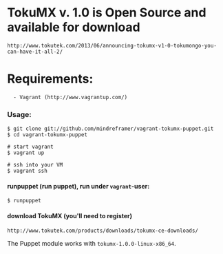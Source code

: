 # TokuMX v. 1.0 is Open Source and available for download

    http://www.tokutek.com/2013/06/announcing-tokumx-v1-0-tokumongo-you-can-have-it-all-2/



# Requirements:

      - Vagrant (http://www.vagrantup.com/)

### Usage:

    $ git clone git://github.com/mindreframer/vagrant-tokumx-puppet.git
    $ cd vagrant-tokumx-puppet

    # start vagrant
    $ vagrant up

    # ssh into your VM
    $ vagrant ssh


#### runpuppet (run  puppet), run under `vagrant`-user:
    $ runpuppet


#### download TokuMX (you'll need to register)

    http://www.tokutek.com/products/downloads/tokumx-ce-downloads/

  The Puppet module  works with `tokumx-1.0.0-linux-x86_64`.
